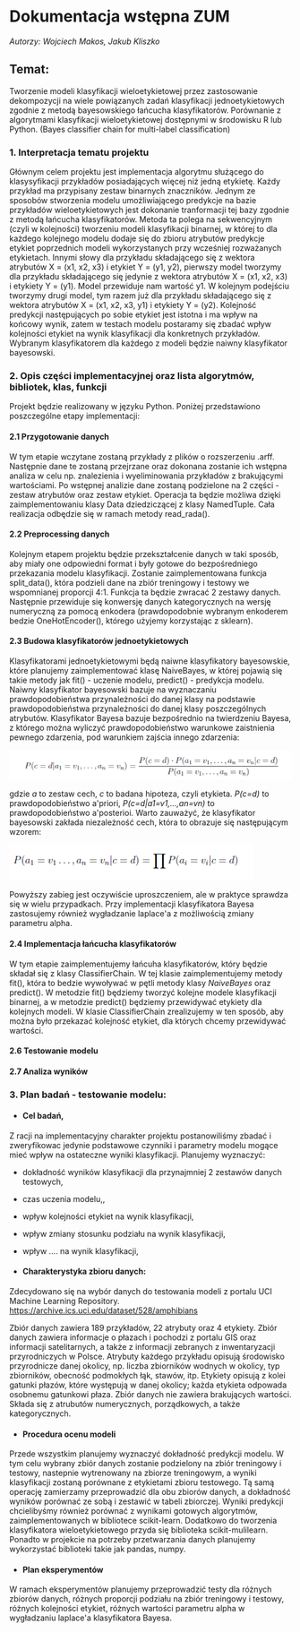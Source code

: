 # **Dokumentacja wstępna ZUM**

*Autorzy: Wojciech Makos, Jakub Kliszko*


## Temat:  
Tworzenie modeli klasyfikacji wieloetykietowej przez zastosowanie dekompozycji na wiele powiązanych zadań klasyfikacji jednoetykietowych zgodnie z metodą bayesowskiego łańcucha klasyfikatorów. Porównanie z algorytmami klasyfikacji wieloetykietowej dostępnymi w środowisku R lub Python. (Bayes classifier chain for multi-label classification)

### 1. Interpretacja tematu projektu

Głównym celem projektu jest implementacja algorytmu służącego do klasysyfikacji przykładów posiadających więcej niż jedną etykietę. Każdy przykład ma przypisany zestaw binarnych znaczników. Jednym ze sposobów stworzenia modelu umożliwiającego predykcje na bazie przykładów wieloetykietowych jest dokonanie tranformacji tej bazy zgodnie z metodą łańcucha klasyfikatorów. Metoda ta polega na sekwencyjnym (czyli w kolejności) tworzeniu modeli klasyfikacji binarnej, w której to dla każdego kolejnego modelu dodaje się do zbioru atrybutów predykcje etykiet poprzednich modeli wykorzystanych przy wcześniej rozważanych etykietach. Innymi słowy dla przykładu składającego się z wektora atrybutów X = (x1, x2, x3) i etykiet Y = (y1, y2), pierwszy model tworzymy dla przykładu składającego się jedynie z wektora atrybutów X = (x1, x2, x3) i etykiety Y = (y1). Model przewiduje nam wartość y1. W kolejnym podejściu tworzymy drugi model, tym razem już dla przykładu składającego się z wektora atrybutów X = (x1, x2, x3, y1) i etykiety Y = (y2). Kolejność predykcji następujących po sobie etykiet jest istotna i ma wpływ na końcowy wynik, zatem w testach modelu postaramy się zbadać wpływ kolejności etykiet na wynik klasyfikacji dla konkretnych przykładów. Wybranym klasyfikatorem dla każdego z modeli będzie naiwny klasyfikator bayesowski.

### 2. Opis części implementacyjnej oraz lista algorytmów, bibliotek, klas, funkcji

Projekt będzie realizowany w języku Python. Poniżej przedstawiono poszczególne etapy implementacji:

#### 2.1 Przygotowanie danych 
W tym etapie wczytane zostaną przykłady z plików o rozszerzeniu .arff. Następnie dane te zostaną przejrzane oraz dokonana zostanie ich wstępna analiza w celu np. znalezienia i wyeliminowania przykładów z brakującymi wartościami. Po wstępnej analizie dane zostaną podzielone na 2 części - zestaw atrybutów oraz zestaw etykiet. Operacja ta będzie możliwa dzięki zaimplementowaniu klasy Data dziedziczącej z klasy NamedTuple. Cała realizacja odbędzie się w ramach metody read_rada().

#### 2.2 Preprocessing danych
Kolejnym etapem projektu będzie przekształcenie danych w taki sposób, aby miały one odpowiedni format i były gotowe do bezpośredniego przekazania modelu klasyfikacji. Zostanie zaimplementowana funkcja split_data(), która podzieli dane na zbiór treningowy i testowy we wspomnianej proporcji 4:1. Funkcja ta będzie zwracać 2 zestawy danych. Następnie przewiduje się konwersję danych kategorycznych na wersję numeryczną za pomocą enkodera (prawdopodobnie wybranym enkoderem bedzie OneHotEncoder(), którego użyjemy korzystając z sklearn).

#### 2.3 Budowa klasyfikatorów jednoetykietowych
Klasyfikatorami jednoetykietowymi będą naiwne klasyfikatory bayesowskie, które planujemy zaimplementować klasę NaiveBayes, w której pojawią się takie metody jak fit() - uczenie modelu, predict() - predykcja modelu. Naiwny klasyfikator bayesowski bazuje na wyznaczaniu prawdopodobieństwa przynależności do danej klasy na podstawie prawdopodobieństwa przynależności do danej klasy poszczególnych atrybutów. Klasyfikator Bayesa bazuje bezpośrednio na twierdzeniu Bayesa, z którego można wyliczyć prawdopodobieństwo warunkowe zaistnienia pewnego zdarzenia, pod warunkiem zajścia innego zdarzenia:

![img.png](img.png)

gdzie *a* to zestaw cech, *c* to badana hipoteza, czyli etykieta. *P(c=d)* to prawdopodobieństwo a'priori, *P(c=d|a1=v1,...,an=vn)* to prawdopodobieństwo a'posterioi. Warto zauważyć, że klasyfikator bayesowski zakłada niezależność cech, która to obrazuje się następującym wzorem:

![img_1.png](img_1.png)

Powyższy zabieg jest oczywiście uproszczeniem, ale w praktyce sprawdza się w wielu przypadkach.
Przy implementacji klasyfikatora Bayesa zastosujemy również wygładzanie laplace'a z możliwością zmiany parametru alpha.

#### 2.4 Implementacja łańcucha klasyfikatorów
W tym etapie zaimplementujemy łańcuha klasyfikatorów, który będzie składał się z klasy ClassifierChain. W tej klasie zaimplementujemy metody fit(), która to bedzie wywoływać w pętli metody klasy *NaiveBayes* oraz predict(). W metodzie fit() będziemy tworzyć kolejne modele klasyfikacji binarnej, a w metodzie predict() będziemy przewidywać etykiety dla kolejnych modeli. W klasie ClassifierChain zrealizujemy w ten sposób, aby można było przekazać kolejność etykiet, dla których chcemy przewidywać wartości. 

#### 2.6 Testowanie modelu
#### 2.7 Analiza wyników


### 3. Plan badań - testowanie modelu:
   - #### Cel badań,

Z racji na implementacyjny charakter projektu postanowiliśmy zbadać i zweryfikowac jedynie podstawowe czynniki i parametry modelu mogące mieć wpływ na ostateczne wyniki klasyfikacji. Planujemy wyznaczyć: 
   - dokładność wyników klasyfikacji dla przynajmniej 2 zestawów danych testowych, 
   - czas uczenia modelu,,
   - wpływ kolejności etykiet na wynik klasyfikacji,
   - wpływ zmiany stosunku podziału na wynik klasyfikacji,
   - wpływ .... na wynik klasyfikacji,
   
   
   - #### Charakterystyka zbioru danych:
Zdecydowano się na wybór danych do testowania modeli z portalu UCI Machine Learning Repository. https://archive.ics.uci.edu/dataset/528/amphibians

Zbiór danych zawiera 189 przykładów, 22 atrybuty oraz 4 etykiety. Zbiór danych zawiera informacje o płazach i pochodzi z portalu GIS oraz informacji satelitarnych, a także z informacji zebranych z inwentaryzacji przyrodniczych w Polsce. Atrybuty każdego przykładu opisują środowisko przyrodnicze danej okolicy, np. liczba zbiorników wodnych w okolicy, typ zbiorników, obecność podmokłych łąk, stawów, itp. Etykiety opisują z kolei gatunki płazów, które występują w danej okolicy; każda etykieta odpowada osobnemu gatunkowi płaza. Zbiór danych nie zawiera brakujących wartości. Składa się z atrubutów numerycznych, porządkowych, a także kategorycznych.

  - #### Procedura ocenu modeli 
Przede wszystkim planujemy wyznaczyć dokładność predykcji modelu. W tym celu wybrany zbiór danych zostanie podzielony na zbiór treningowy i testowy, nastepnie wytrenowany na zbiorze treningowym, a wyniki klasyfikacji zostaną porównane z etykietami zbioru testowego. Tą samą operację zamierzamy przeprowadzić dla obu zbiorów danych, a dokładność wyników porównać ze sobą i zestawić w tabeli zbiorczej. Wyniki predykcji chcielibyśmy również porównać z wynikami gotowych algorytmów, zaimplementowanych w bibliotece scikit-learn. Dodatkowo do tworzenia klasyfikatora wieloetykietowego przyda się biblioteka scikit-mulilearn. Ponadto w projekcie na potrzeby przetwarzania danych planujemy wykorzystać biblioteki takie jak pandas, numpy.

   - #### Plan eksperymentów
W ramach eksperymentów planujemy przeprowadzić testy dla różnych zbiorów danych, różnych proporcji podziału na zbiór treningowy i testowy, różnych kolejności etykiet, różnych wartości parametru alpha w wygładzaniu laplace'a klasyfikatora Bayesa.


